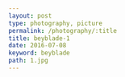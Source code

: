 ```yaml
---
layout: post
type: photography, picture
permalink: /photography/:title
title: beyblade-1
date: 2016-07-08
keyword: beyblade
path: 1.jpg
---
```



